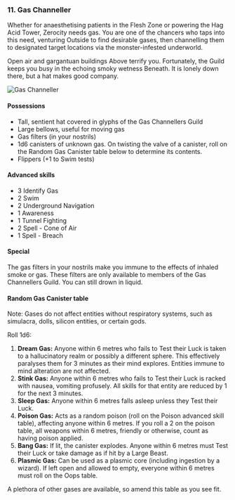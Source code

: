 ### 11. Gas Channeller

Whether for anaesthetising patients in the Flesh Zone or powering the Hag Acid Tower, Zerocity needs gas. You are one of the chancers who taps into this need, venturing Outside to find desirable gases, then channelling them to designated target locations via the monster-infested underworld.

Open air and gargantuan buildings Above terrify you. Fortunately, the Guild keeps you busy in the echoing smoky wetness Beneath. It is lonely down there, but a hat makes good company.

<img class="float-right" title="Gas Channeller" src="./images/gas_channeller.png"/>

#### Possessions

* Tall, sentient hat covered in glyphs of the Gas Channellers Guild
* Large bellows, useful for moving gas
* Gas filters (in your nostrils)
* 1d6 canisters of unknown gas. On twisting the valve of a canister, roll on the Random Gas Canister table below to determine its contents.
* Flippers (+1 to Swim tests)

#### Advanced skills

* 3 Identify Gas
* 2 Swim
* 2 Underground Navigation
* 1 Awareness
* 1 Tunnel Fighting
* 2 Spell - Cone of Air
* 1 Spell - Breach

<span data-role="pagebreak"></span>

#### Special

The gas filters in your nostrils make you immune to the effects of inhaled smoke or gas. These filters are only available to members of the Gas Channellers Guild. You can still drown in liquid.

#### Random Gas Canister table

Note: Gases do not affect entities without respiratory systems, such as simulacra, dolls, silicon entities, or certain gods.

Roll 1d6:

1. **Dream Gas:** Anyone within 6 metres who fails to Test their Luck is taken to a hallucinatory realm or possibly a different sphere. This effectively paralyses them for 3 minutes as their mind explores. Entities immune to mind alteration are not affected.
2. **Stink Gas:** Anyone within 6 metres who fails to Test their Luck is racked with nausea, vomiting profusely. All skills for that entity are reduced by 1 for the next 3 minutes.
3. **Sleep Gas:** Anyone within 6 metres falls asleep unless they Test their Luck.
4. **Poison Gas:** Acts as a random poison (roll on the Poison advanced skill table), affecting anyone within 6 metres. If you roll a 2 on the poison table, all weapons within 6 metres, friendly or otherwise, count as having poison applied.
5. **Bang Gas:** If lit, the canister explodes. Anyone within 6 metres must Test their Luck or take damage as if hit by a Large Beast.
6. **Plasmic Gas:** Can be used as a plasmic core (including ingestion by a wizard). If left open and allowed to empty, everyone within 6 metres must roll on the Oops table.

A plethora of other gases are available, so amend this table as you see fit.
